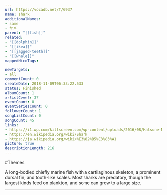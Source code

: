 ```yaml
---
url: https://vocadb.net/T/6937
name: shark
additionalNames: 
- same
- サメ
parent: "[[fish]]"
related:
- "[[dolphin]]"
- "[[ikea]]"
- "[[jagged-teeth]]"
- "[[whale]]"
mappedNicoTags:

newTargets:
- all
commentCount: 0
createDate: 2018-11-09T06:33:22.533
status: Finished
albumCount: 1
artistCount: 27
eventCount: 0
eventSeriesCount: 0
followerCount: 1
songListCount: 0
songCount: 45
links: 
- https://i1.wp.com/killscreen.com/wp-content/uploads/2016/08/Hatsune-Miku_-Project-DIVA-X_20160824234327.jpg?resize=880%2C495&ssl=1
- https://en.wikipedia.org/wiki/Shark
- https://ja.wikipedia.org/wiki/%E3%82%B5%E3%83%A1
picture: true
descriptionLength: 216
---
```


#Themes

A long-bodied chiefly marine fish with a cartilaginous skeleton, a prominent dorsal fin, and tooth-like scales. Most sharks are predatory, though the largest kinds feed on plankton, and some can grow to a large size.

---

